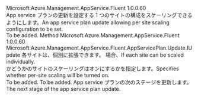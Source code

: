 <Type Name="IWithPerSiteScaling" FullName="Microsoft.Azure.Management.AppService.Fluent.AppServicePlan.Update.IWithPerSiteScaling">
  <TypeSignature Language="C#" Value="public interface IWithPerSiteScaling" />
  <TypeSignature Language="ILAsm" Value=".class public interface auto ansi abstract IWithPerSiteScaling" />
  <TypeSignature Language="DocId" Value="T:Microsoft.Azure.Management.AppService.Fluent.AppServicePlan.Update.IWithPerSiteScaling" />
  <TypeSignature Language="VB.NET" Value="Public Interface IWithPerSiteScaling" />
  <TypeSignature Language="F#" Value="type IWithPerSiteScaling = interface" />
  <AssemblyInfo>
    <AssemblyName>Microsoft.Azure.Management.AppService.Fluent</AssemblyName>
    <AssemblyVersion>1.0.0.60</AssemblyVersion>
  </AssemblyInfo>
  <Interfaces />
  <Docs>
    <summary>
            <span data-ttu-id="0a4f9-101">App service プランの更新を設定する 1 つのサイトの構成をスケーリングできるようにします。</span><span class="sxs-lookup"><span data-stu-id="0a4f9-101">An app service plan update allowing per site scaling configuration to be set.</span></span>
            </summary>
    <remarks>To be added.</remarks>
  </Docs>
  <Members>
    <Member MemberName="WithPerSiteScaling">
      <MemberSignature Language="C#" Value="public Microsoft.Azure.Management.AppService.Fluent.AppServicePlan.Update.IUpdate WithPerSiteScaling (bool perSiteScaling);" />
      <MemberSignature Language="ILAsm" Value=".method public hidebysig newslot virtual instance class Microsoft.Azure.Management.AppService.Fluent.AppServicePlan.Update.IUpdate WithPerSiteScaling(bool perSiteScaling) cil managed" />
      <MemberSignature Language="DocId" Value="M:Microsoft.Azure.Management.AppService.Fluent.AppServicePlan.Update.IWithPerSiteScaling.WithPerSiteScaling(System.Boolean)" />
      <MemberSignature Language="VB.NET" Value="Public Function WithPerSiteScaling (perSiteScaling As Boolean) As IUpdate" />
      <MemberSignature Language="F#" Value="abstract member WithPerSiteScaling : bool -&gt; Microsoft.Azure.Management.AppService.Fluent.AppServicePlan.Update.IUpdate" Usage="iWithPerSiteScaling.WithPerSiteScaling perSiteScaling" />
      <MemberType>Method</MemberType>
      <AssemblyInfo>
        <AssemblyName>Microsoft.Azure.Management.AppService.Fluent</AssemblyName>
        <AssemblyVersion>1.0.0.60</AssemblyVersion>
      </AssemblyInfo>
      <ReturnValue>
        <ReturnType>Microsoft.Azure.Management.AppService.Fluent.AppServicePlan.Update.IUpdate</ReturnType>
      </ReturnValue>
      <Parameters>
        <Parameter Name="perSiteScaling" Type="System.Boolean" />
      </Parameters>
      <Docs>
        <param name="perSiteScaling"><span data-ttu-id="0a4f9-102">各サイトは、個別に拡張できます。 場合、</span><span class="sxs-lookup"><span data-stu-id="0a4f9-102">If each site can be scaled individually.</span></span></param>
        <summary>
            <span data-ttu-id="0a4f9-103">かどうかのサイトのスケーリングはオンにするかを指定します。</span><span class="sxs-lookup"><span data-stu-id="0a4f9-103">Specifies whether per-site scaling will be turned on.</span></span>
            </summary>
        <returns>To be added.</returns>
        <remarks>To be added.</remarks>
        <return><span data-ttu-id="0a4f9-104">App service プランの次のステージを更新します。</span><span class="sxs-lookup"><span data-stu-id="0a4f9-104">The next stage of the app service plan update.</span></span></return>
      </Docs>
    </Member>
  </Members>
</Type>
